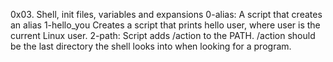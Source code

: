 0x03. Shell, init files, variables and expansions
0-alias: A script that creates an alias
1-hello_you Creates a script that prints hello user, where user is the current Linux user.
2-path: Script adds /action to the PATH. /action should be the last directory the shell looks into when looking for a program.
